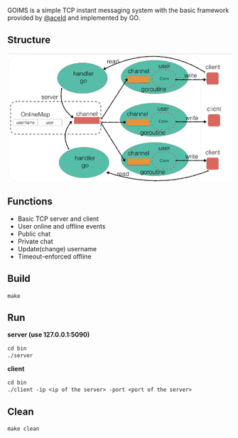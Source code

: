 GOIMS is a simple TCP instant messaging system with the basic framework provided by [@aceld](https://github.com/aceld) and implemented by GO.

## Structure

![goims-structure](goims-structure.png)

## Functions

- Basic TCP server and client
- User online and offline events
- Public chat
- Private chat
- Update(change) username
- Timeout-enforced offline

## Build

```
make
```

## Run

**server (use 127.0.0.1:5090)**

```
cd bin
./server
```

**client**

```
cd bin
./client -ip <ip of the server> -port <port of the server> 
```

## Clean

```
make clean
```